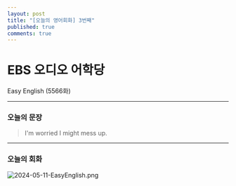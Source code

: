 ```yaml
---
layout: post
title: "[오늘의 영어회화] 3번째"
published: true
comments: true
---
```


# EBS 오디오 어학당

<p class="message">
    Easy English (5566화)
</p>

---

### 오늘의 문장
> I'm worried I might mess up.

---

### 오늘의 회화

![2024-05-11-EasyEnglish.png](https://hoonk212.github.io/assets/images/2024-05-11-EasyEnglish.png)